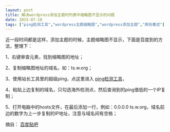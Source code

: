 ```yaml
---
layout: post
title: 解决wordpress添加主题时列表中缩略图不显示的问题
date: 2015-07-18
tags: ["ping检测工具","wordpress主题缩略图","wordpress添加主题","燕衔春泥"]
---
```


<!-- build time:Sat Jun 23 2018 12:05:16 GMT+0800 (中国标准时间) -->

近一段时间都是这样，添加主题的时候，主题缩略图不显示，下面是百度到的方法，整理下：

1、右键审查元素，找到缩略图的地址；

2、复制缩略图地址的域名，如：ts.w.org；

3、使用站长工具里的超级ping，点这里进入 [ping检测工具](http://ping.chinaz.com/)，

4、粘贴上边复制的域名，只勾选海外检测点，然后查询到的ping值低的一个IP复制；

5、打开电脑中的hosts文件，在最后添加一行，例如：0.0.0.0 ts.w.org，域名前边的数字为上一步复制的IP地址，注意与域名间有空格；

摘自： [百度贴吧](http://tieba.baidu.com/p/3490359699)
<!-- rebuild by neat -->